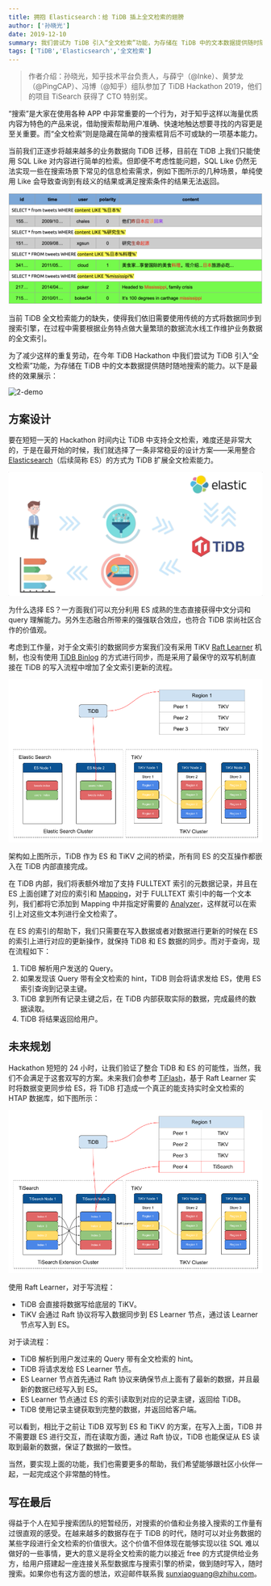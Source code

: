 ```yaml
---
title: 拥抱 Elasticsearch：给 TiDB 插上全文检索的翅膀 
author: ['孙晓光']
date: 2019-12-10
summary: 我们尝试为 TiDB 引入“全文检索”功能，为存储在 TiDB 中的文本数据提供随时随地搜索的能力。
tags: ['TiDB','Elasticsearch','全文检索']
---
```


> 作者介绍：孙晓光，知乎技术平台负责人，与薛宁（@Inke）、黄梦龙（@PingCAP）、冯博（@知乎）组队参加了 TiDB Hackathon 2019，他们的项目 TiSearch 获得了 CTO 特别奖。

“搜索”是大家在使用各种 APP 中非常重要的一个行为，对于知乎这样以海量优质内容为特色的产品来说，借助搜索帮助用户准确、快速地触达想要寻找的内容更是至关重要。而“全文检索”则是隐藏在简单的搜索框背后不可或缺的一项基本能力。

当前我们正逐步将越来越多的业务数据向 TiDB 迁移，目前在 TiDB 上我们只能使用 SQL Like 对内容进行简单的检索。但即便不考虑性能问题，SQL Like 仍然无法实现一些在搜索场景下常见的信息检索需求，例如下图所示的几种场景，单纯使用 Like 会导致查询到有歧义的结果或满足搜索条件的结果无法返回。

![1-问题](media/fulltext-search-with-tidb-and-elasticsearch/1-问题.png)

当前 TiDB 全文检索能力的缺失，使得我们依旧需要使用传统的方式将数据同步到搜索引擎，在过程中需要根据业务特点做大量繁琐的数据流水线工作维护业务数据的全文索引。

为了减少这样的重复劳动，在今年 TiDB Hackathon 中我们尝试为 TiDB 引入“全文检索”功能，为存储在 TiDB 中的文本数据提供随时随地搜索的能力。以下是最终的效果展示：

![2-demo](media/fulltext-search-with-tidb-and-elasticsearch/2-demo.gif)

## 方案设计

要在短短一天的 Hackathon 时间内让 TiDB 中支持全文检索，难度还是非常大的，于是在最开始的时候，我们就选择了一条非常稳妥的设计方案——采用整合 [Elasticsearch](https://www.elastic.co/)（后续简称 ES）的方式为 TiDB 扩展全文检索能力。

![3-tidb-and-elasticsearch](media/fulltext-search-with-tidb-and-elasticsearch/3-tidb-and-elasticsearch.gif)

为什么选择 ES？一方面我们可以充分利用 ES 成熟的生态直接获得中文分词和 query 理解能力。另外生态融合所带来的强强联合效应，也符合 TiDB 崇尚社区合作的价值观。

考虑到工作量，对于全文索引的数据同步方案我们没有采用 TiKV [Raft Learner](https://github.com/tikv/tikv/issues/2475) 机制，也没有使用 [TiDB Binlog](https://github.com/pingcap/tidb-binlog) 的方式进行同步，而是采用了最保守的双写机制直接在 TiDB 的写入流程中增加了全文索引更新的流程。

![4-架构图](media/fulltext-search-with-tidb-and-elasticsearch/4-架构图.png)


架构如上图所示，TiDB 作为 ES 和 TiKV 之间的桥梁，所有同 ES 的交互操作都嵌入在 TiDB 内部直接完成。

在 TiDB 内部，我们将表额外增加了支持 FULLTEXT 索引的元数据记录，并且在 ES 上面创建了对应的索引和 [Mapping](https://www.elastic.co/cn/blog/found-elasticsearch-mapping-introduction)，对于 FULLTEXT 索引中的每一个文本列，我们都将它添加到 Mapping 中并指定好需要的 [Analyzer](https://www.elastic.co/cn/blog/found-text-analysis-part-1)，这样就可以在索引上对这些文本列进行全文检索了。

在 ES 的索引的帮助下，我们只需要在写入数据或者对数据进行更新的时候在 ES 的索引上进行对应的更新操作，就保持 TiDB 和 ES 数据的同步。而对于查询，现在流程如下：

1. TiDB 解析用户发送的 Query。
2. 如果发现该 Query 带有全文检索的 hint，TiDB 则会将请求发给 ES，使用 ES 索引查询到记录主键。
3. TiDB 拿到所有记录主键之后，在 TiDB 内部获取实际的数据，完成最终的数据读取。
4. TiDB 将结果返回给用户。

## 未来规划

Hackathon 短短的 24 小时，让我们验证了整合 TiDB 和 ES 的可能性，当然，我们不会满足于这套双写的方案。未来我们会参考 [TiFlash](https://medium.com/@PingCAP/delivering-real-time-analytics-and-true-htap-by-combining-columnstore-and-rowstore-1e006d3c3ef5)，基于 Raft Learner 实时将数据变更同步给 ES，将 TiDB 打造成一个真正的能支持实时全文检索的 HTAP 数据库，如下图所示：

![5-未来规划](media/fulltext-search-with-tidb-and-elasticsearch/5-未来规划.png)

使用 Raft Learner，对于写流程：

* TiDB 会直接将数据写给底层的 TiKV。
* TiKV 会通过 Raft 协议将写入数据同步到 ES Learner 节点，通过该 Learner 节点写入到 ES。

对于读流程：

* TiDB 解析到用户发过来的 Query 带有全文检索的 hint。
* TiDB 将请求发给 ES Learner 节点。
* ES Learner 节点首先通过 Raft 协议来确保节点上面有了最新的数据，并且最新的数据已经写入到 ES。
* ES Learner 节点通过 ES 的索引读取到对应的记录主键，返回给 TiDB。
* TiDB 使用记录主键获取到完整的数据，并返回给客户端。

可以看到，相比于之前让 TiDB 双写到 ES 和 TiKV 的方案，在写入上面，TiDB 并不需要跟 ES 进行交互，而在读取方面，通过 Raft 协议，TiDB 也能保证从 ES 读取到最新的数据，保证了数据的一致性。

当然，要实现上面的功能，我们也需要更多的帮助，我们希望能够跟社区小伙伴一起，一起完成这个非常酷的特性。

## 写在最后

得益于个人在知乎搜索团队的短暂经历，对搜索的价值和业务接入搜索的工作量有过很直观的感受。在越来越多的数据存在于 TiDB 的时代，随时可以对业务数据的某些字段进行全文检索的价值很大。这个价值不但体现在能够实现以往 SQL 难以做好的一些事情，更大的意义是将全文检索的能力以接近 free 的方式提供给业务方，给用户搭建起一座连接关系型数据库与搜索引擎的桥梁，做到随时写入，随时搜索。如果你也有这方面的想法，欢迎邮件联系我 sunxiaoguang@zhihu.com。
